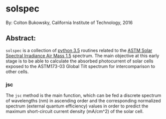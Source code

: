 # solspec
By: Colton Bukowsky, California Institute of Technology, 2016
## Abstract:
`solspec` is a collection of [python 3.5](https://docs.python.org/3.5/#) routines related to
the [ASTM Solar Spectral Irradiance Air Mass 1.5](http://rredc.nrel.gov/solar/spectra/am1.5/#about) spectrum. The main
objective at this early stage is to be able to calculate the absorbed photocurrent of solar cells exposed to the
ASTM173-03 Global Tilt spectrum for intercomparison to other cells.

### jsc
The `jsc` method is the main function, which can be fed a discrete spectrum of wavelengths (nm) in ascending order and the
 corresponding normalized spectrum (external quantum efficiency) values in order to predict the maximum short-circuit current density (mA/cm^2) of the solar cell.


